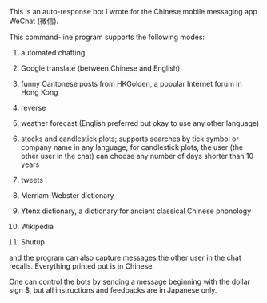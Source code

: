This is an auto-response bot I wrote for the Chinese mobile messaging app WeChat (微信).

This command-line program supports the following modes: 

  1. automated chatting
  
  2. Google translate (between Chinese and English)
  
  3. funny Cantonese posts from HKGolden, a popular Internet forum in Hong Kong
  
  4. reverse
  
  5. weather forecast (English preferred but okay to use any other language)
  
  6. stocks and candlestick plots; supports searches by tick symbol or company name in any language; for candlestick plots, the user (the other user in the chat) can choose any number of days shorter than 10 years
  
  7. tweets
  
  8. Merriam-Webster dictionary
  
  9. Ytenx dictionary, a dictionary for ancient classical Chinese phonology
  
  10. Wikipedia
  
  11. Shutup
  
and the program can also capture messages the other user in the chat recalls. Everything printed out is in Chinese.

One can control the bots by sending a message beginning with the dollar sign $, but all instructions and feedbacks are in Japanese only.
